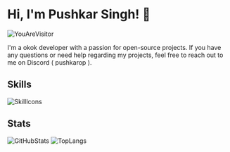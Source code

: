 # Hi, I'm Pushkar Singh! 👋

![YouAreVisitor](https://komarev.com/ghpvc/?username=pushkarop&label=You+Are+Visitor&color=blueviolet&style=for-the-badge)

I'm a okok developer with a passion for open-source projects. If you have any questions or need help regarding my projects, feel free to reach out to me on Discord ( pushkarop ).

## Skills

![SkillIcons](https://skillicons.dev/icons?i=py,html,css,js,git,github,regex,bots,aws,mongodb,sqlite)

## Stats

![GitHubStats](https://github-readme-stats.vercel.app/api?username=pushkarop&show_icons=true&title_color=blueviolet&bg_color=00000000&icon_color=blueviolet&hide_border=true&text_color=AFE1AF&card_width=350)
![TopLangs](https://github-readme-stats.vercel.app/api/top-langs/?username=pushkarop&layout=compact&title_color=blueviolet&bg_color=00000000&icon_color=blueviolet&hide_border=true&text_color=AFE1AF&card_width=350)
